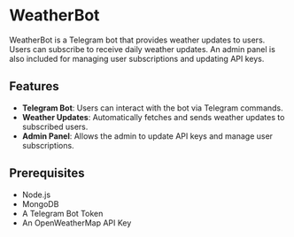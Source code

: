 # WeatherBot

WeatherBot is a Telegram bot that provides weather updates to users. Users can subscribe to receive daily weather updates. An admin panel is also included for managing user subscriptions and updating API keys.

## Features

- **Telegram Bot**: Users can interact with the bot via Telegram commands.
- **Weather Updates**: Automatically fetches and sends weather updates to subscribed users.
- **Admin Panel**: Allows the admin to update API keys and manage user subscriptions.

## Prerequisites

- Node.js
- MongoDB
- A Telegram Bot Token
- An OpenWeatherMap API Key


